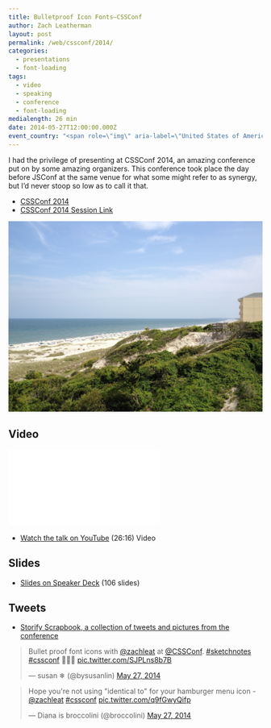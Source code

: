 ```yaml
---
title: Bulletproof Icon Fonts—CSSConf
author: Zach Leatherman
layout: post
permalink: /web/cssconf/2014/
categories:
  - presentations
  - font-loading
tags:
  - video
  - speaking
  - conference
  - font-loading
medialength: 26 min
date: 2014-05-27T12:00:00.000Z
event_country: "<span role=\"img\" aria-label=\"United States of America\" title=\"United States of America\">\U0001F1FA\U0001F1F8</span>"
---
```


I had the privilege of presenting at CSSConf 2014, an amazing conference put on by some amazing organizers. This conference took place the day before JSConf at the same venue for what some might refer to as synergy, but I’d never stoop so low as to call it that.

* [CSSConf 2014](http://2014.cssconf.com/)
* [CSSConf 2014 Session Link](http://2014.cssconf.com/index.html#zach)

![CSSConf 2014 Hotel View](/web/img/posts/cssconf.jpg)

## Video

<div class="fluid-width-video-wrapper"><iframe src="//www.youtube.com/embed/1EL4VpScnxE" frameborder="0" allowfullscreen></iframe></div>

* [Watch the talk on YouTube](https://www.youtube.com/watch?v=1EL4VpScnxE) (26:16) <span class="tag video">Video</span>

## Slides

<script async class="speakerdeck-embed" data-id="9986ceb0d801013190141630294e6fbc" data-ratio="1.33333333333333" src="//speakerdeck.com/assets/embed.js"></script>

* [Slides on Speaker Deck](https://speakerdeck.com/zachleat/bulletproof-font-icons) (106 slides)

## Tweets

* [Storify Scrapbook, a collection of tweets and pictures from the conference](https://storify.com/zachleat/cssconf-2014-bulletproof-icon-fonts-scrapbook)

<blockquote class="twitter-tweet" lang="en"><p>Bullet proof font icons with <a href="https://twitter.com/zachleat">@zachleat</a> at <a href="https://twitter.com/CSSConf">@CSSConf</a>. <a href="https://twitter.com/hashtag/sketchnotes?src=hash">#sketchnotes</a> <a href="https://twitter.com/hashtag/cssconf?src=hash">#cssconf</a> 🍕🍕🍕 <a href="http://t.co/SJPLns8b7B">pic.twitter.com/SJPLns8b7B</a></p>&mdash; susan ❄ (@bysusanlin) <a href="https://twitter.com/bysusanlin/status/471356998685323265">May 27, 2014</a></blockquote>

<blockquote class="twitter-tweet" lang="en"><p>Hope you&#39;re not using &quot;identical to&quot; for your hamburger menu icon - <a href="https://twitter.com/zachleat">@zachleat</a> <a href="https://twitter.com/hashtag/cssconf?src=hash">#cssconf</a> <a href="http://t.co/q9fGwyQifp">pic.twitter.com/q9fGwyQifp</a></p>&mdash; Diana is broccolini (@broccolini) <a href="https://twitter.com/broccolini/status/471352835687190528">May 27, 2014</a></blockquote>


